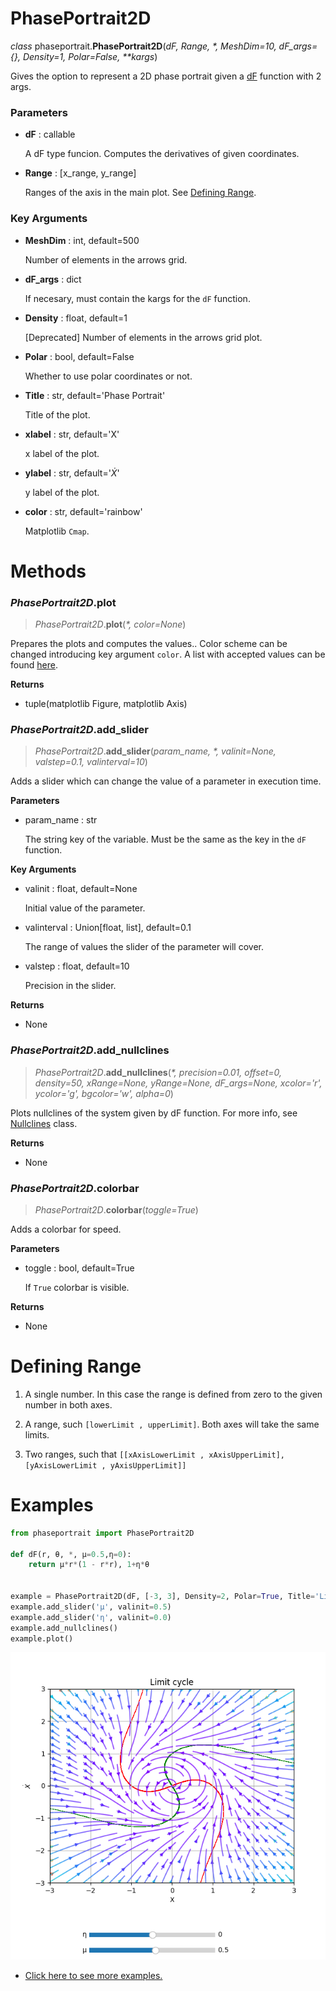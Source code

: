 # PhasePortrait2D
*class* phaseportrait.**PhasePortrait2D**(*dF, Range, \*, MeshDim=10, dF_args={}, Density=1, Polar=False, \*\*kargs*)

Gives the option to represent a 2D phase portrait given a [dF](dFfunction.md) function with 2 args.


### **Parameters**

* **dF** : callable

    A dF type funcion. Computes the derivatives of given coordinates.
  
* **Range** : [x_range, y_range]

    Ranges of the axis in the main plot. See [Defining Range](#defining-range).
  
### **Key Arguments**

* **MeshDim** : int, default=500

    Number of elements in the arrows grid.

* **dF_args** : dict

    If necesary, must contain the kargs for the `dF` function.

* **Density** : float, default=1

    [Deprecated] Number of elements in the arrows grid plot.

* **Polar** : bool, default=False

    Whether to use polar coordinates or not.

* **Title** : str, default='Phase Portrait'

    Title of the plot.

* **xlabel** : str, default='X'

    x label of the plot.

* **ylabel** : str, default='$\dot{X}$' 

    y label of the plot.

* **color** : str, default='rainbow'

    Matplotlib `Cmap`.



# Methods
### *PhasePortrait2D*.plot
> *PhasePortrait2D*.**plot**(*\*, color=None*)

Prepares the plots and computes the values.. Color scheme can be changed introducing key argument `color`. A list with accepted values can be found [here](https://matplotlib.org/stable/gallery/color/colormap_reference.html). 

**Returns**

* tuple(matplotlib Figure, matplotlib Axis)


### *PhasePortrait2D*.add_slider
> *PhasePortrait2D*.**add_slider**(*param_name, \*, valinit=None, valstep=0.1, valinterval=10*)

Adds a slider which can change the value of a parameter in execution time.

**Parameters**

* param_name : str

    The string key of the variable. Must be the same as the key in the `dF` function.

**Key Arguments**

* valinit : float, default=None

    Initial value of the parameter.
    
* valinterval : Union[float, list], default=0.1

    The range of values the slider of the parameter will cover.
    
* valstep : float, default=10

    Precision in the slider.

**Returns**

* None

### *PhasePortrait2D*.add_nullclines
> *PhasePortrait2D*.**add_nullclines**(*\*, precision=0.01, offset=0, density=50, xRange=None, yRange=None, dF_args=None, xcolor='r', ycolor='g', bgcolor='w', alpha=0*)


Plots nullclines of the system given by dF function. For more info, see [Nullclines](nullclines.md) class.

**Returns**

* None


### *PhasePortrait2D*.colorbar
> *PhasePortrait2D*.**colorbar**(*toggle=True*)


Adds a colorbar for speed.

**Parameters**

* toggle : bool, default=True

    If `True` colorbar is visible.

**Returns**

* None


# Defining Range

1. A single number. In this case the range is defined from zero to the given number in both axes.

2. A range, such `[lowerLimit , upperLimit]`.  Both axes will take the same limits.

3. Two ranges, such that `[[xAxisLowerLimit , xAxisUpperLimit], [yAxisLowerLimit , yAxisUpperLimit]]`

# Examples

```python
from phaseportrait import PhasePortrait2D

def dF(r, θ, *, μ=0.5,η=0):
    return μ*r*(1 - r*r), 1+η*θ


example = PhasePortrait2D(dF, [-3, 3], Density=2, Polar=True, Title='Limit cycle')
example.add_slider('μ', valinit=0.5)
example.add_slider('η', valinit=0.0)
example.add_nullclines()
example.plot()
``` 

![image](../../imgs/doc_examples/pp2d_example.png)

* [Click here to see more examples.](phaseportrait2d_examples.md)